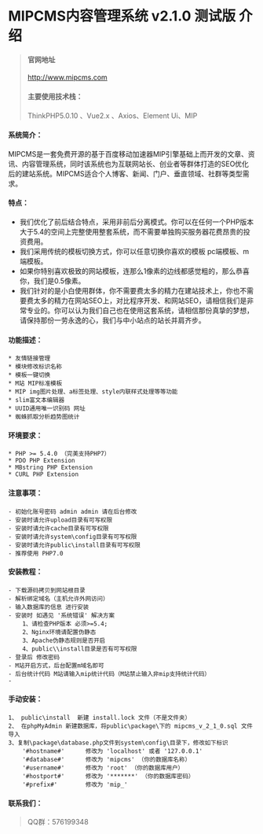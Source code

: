# MIPCMS内容管理系统 v2.1.0 测试版 介绍
> #### 官网地址
> http://www.mipcms.com
> #### 主要使用技术栈：
> ThinkPHP5.0.10 、Vue2.x 、Axios、Element Ui、MIP
 #### 系统简介：
MIPCMS是一套免费开源的基于百度移动加速器MIP引擎基础上而开发的文章、资讯、内容管理系统，同时该系统也为互联网站长、创业者等群体打造的SEO优化后的建站系统。MIPCMS适合个人博客、新闻、门户、垂直领域、社群等类型需求。
#### 特点：
   *  我们优化了前后结合特点，采用非前后分离模式。你可以在任何一个PHP版本大于5.4的空间上完整使用整套系统，而不需要单独购买服务器花费昂贵的投资费用。
   *  我们采用传统的模板切换方式，你可以任意切换你喜欢的模板 pc端模板、m端模板。
   *  如果你特别喜欢极致的网站模板，连那么1像素的边线都感觉粗的，那么恭喜你，我们是0.5像素。
   *  我们针对的是小白使用群体，你不需要费太多的精力在建站技术上，你也不需要费太多的精力在网站SEO上，对比程序开发、和网站SEO，请相信我们是非常专业的。你可以认为我们自己也在使用这套系统，请相信那份真挚的梦想，请保持那份一劳永逸的心，我们与中小站点的站长并肩齐步。

 #### 功能描述：
    * 友情链接管理
    * 模块修改标识名称
    * 模板一键切换
    * M站 MIP标准模板
    * MIP img图片处理、a标签处理、style内联样式处理等等功能
    * slim富文本编辑器
    * UUID通用唯一识别码 网址
    * 蜘蛛抓取分析趋势图统计
#### 环境要求：
    * PHP >= 5.4.0 （完美支持PHP7）
    * PDO PHP Extension
    * MBstring PHP Extension
    * CURL PHP Extension
#### 注意事项：
    - 初始化账号密码 admin admin 请在后台修改
    - 安装时请允许upload目录有可写权限
    - 安装时请允许cache目录有可写权限
    - 安装时请允许system\config目录有可写权限
    - 安装时请允许public\install目录有可写权限
    - 推荐使用 PHP7.0

#### 安装教程：
    - 下载源码拷贝到网站根目录
    - 解析绑定域名（主机允许外网访问）
    - 输入数据库的信息 进行安装
    - 安装时 如遇见 '系统错误' 解决方案
        1、请检查PHP版本 必须>=5.4;
        2、Nginx环境请配置伪静态
        3、Apache伪静态规则是否开启
        4、public\\install目录是否有可写权限
    - 登录后 修改密码
    - M站开启方式，后台配置m域名即可
    - 后台统计代码 M站请输入mip统计代码（M站禁止输入非mip支持统计代码）
    -
#### 手动安装：
    1、 public\install  新建 install.lock 文件（不是文件夹）
    2、 在phpMyAdmin 新建数据库，将public\package\下的 mipcms_v_2_1_0.sql 文件导入
    3、复制\package\database.php文件到system\config\目录下，修改如下标识
        '#hostname#'      修改为 'localhost' 或者 '127.0.0.1'
        '#database#'      修改为 'mipcms' （你的数据库名称）
        '#username#'      修改为 'root' （你的数据库用户）
        '#hostport#'      修改为 '*******' （你的数据库密码）
        '#prefix#'        修改为 'mip_'
 #### 联系我们：
 > QQ群：576199348